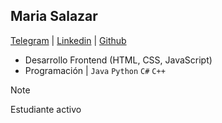 ## Maria Salazar
[Telegram](t.me/mariasdl) | [Linkedin](linkedin.com/in/mariasdl) | [Github](https://github.com/mariasdl)

- Desarrollo Frontend (HTML, CSS, JavaScript)
- Programación | ```Java``` ```Python``` ```C#``` ```C++```

> [!NOTE]
> Estudiante activo
